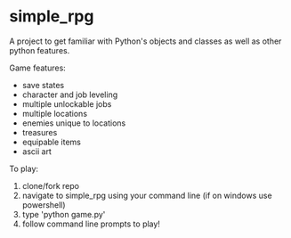 # simple_rpg
A project to get familiar with Python's objects and classes as well as other python features.

Game features:
 - save states
 - character and job leveling
 - multiple unlockable jobs
 - multiple locations
 - enemies unique to locations
 - treasures
 - equipable items
 - ascii art

To play:
1. clone/fork repo
2. navigate to simple_rpg using your command line (if on windows use powershell)
3. type 'python game.py'
4. follow command line prompts to play!
